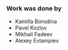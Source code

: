 [//]: # (Link to Github https://github.com/IDzetI/Creation-of-a-vehicle-model-and-trajectory-control) 
### Work was done by 
* Kamilla Borodina
* Pavel Kozlov
* Mikhail Fadeev
* Alexey Evlampiev
